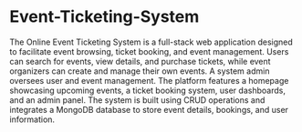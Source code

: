 # Event-Ticketing-System
The Online Event Ticketing System is a full-stack web application designed to facilitate event browsing, ticket booking, and event management. Users can search for events, view details, and purchase tickets, while event organizers can create and manage their own events. A system admin oversees user and event management. The platform features a homepage showcasing upcoming events, a ticket booking system, user dashboards, and an admin panel. The system is built using CRUD operations and integrates a MongoDB database to store event details, bookings, and user information.
